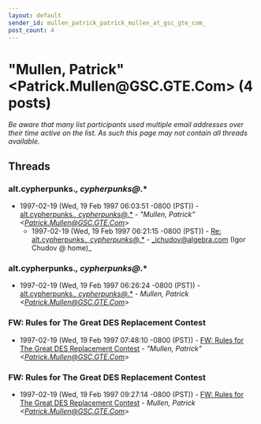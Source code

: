 ```yaml
---
layout: default
sender_id: mullen_patrick_patrick_mullen_at_gsc_gte_com_
post_count: 4
---
```


# "Mullen, Patrick" <Patrick.Mullen<span>@</span>GSC.GTE.Com> (4 posts)

_Be aware that many list participants used multiple email addresses over their time active on the list. As such this page may not contain all threads available._

## Threads

### alt.cypherpunks.*, cypherpunks@*.*
+ 1997-02-19 (Wed, 19 Feb 1997 06:03:51 -0800 (PST)) - [alt.cypherpunks.*, cypherpunks@*.*](/archive/1997/02/81d79f4f85b71499502205daccb8fc4e741c388ed943e730be748d200662e311) - _"Mullen, Patrick" \<Patrick.Mullen@GSC.GTE.Com\>_
  + 1997-02-19 (Wed, 19 Feb 1997 06:21:15 -0800 (PST)) - [Re: alt.cypherpunks.*, cypherpunks@*.*](/archive/1997/02/05cf152d32ee87b8a4d4e3812de61f14792529896119d040f840dfdb4cf2075c) - _ichudov@algebra.com (Igor Chudov @ home)_

### alt.cypherpunks.*, cypherpunks@*.*
+ 1997-02-19 (Wed, 19 Feb 1997 06:26:24 -0800 (PST)) - [alt.cypherpunks.*, cypherpunks@*.*](/archive/1997/02/49caff22ea54e4ea6ab04886534892353c33ee7b7b30ec21ecd59e75ced29374) - _Mullen, Patrick \<Patrick.Mullen@GSC.GTE.Com\>_

### FW: Rules for The Great DES Replacement Contest
+ 1997-02-19 (Wed, 19 Feb 1997 07:48:10 -0800 (PST)) - [FW: Rules for The Great DES Replacement Contest](/archive/1997/02/50d2a526882e271c87decc651e4c104c33e0880aad651dfa658cd90301bef98e) - _"Mullen, Patrick" \<Patrick.Mullen@GSC.GTE.Com\>_

### FW: Rules for The Great DES Replacement Contest
+ 1997-02-19 (Wed, 19 Feb 1997 09:27:14 -0800 (PST)) - [FW: Rules for The Great DES Replacement Contest](/archive/1997/02/cac3ce2dedc4a68dd2c45fafd73f83bc639e8e0acf0474d1ca2fffea57a967ee) - _Mullen, Patrick \<Patrick.Mullen@GSC.GTE.Com\>_

